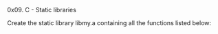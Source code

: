 0x09. C - Static libraries

Create the static library libmy.a containing all the functions listed below:
